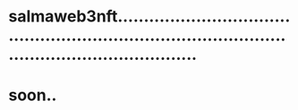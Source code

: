 # salmaweb3nft..........................................................................................................................
# soon..
